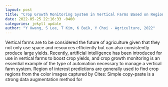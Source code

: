 ```yaml
--- 
layout: post 
title: "Crop Growth Monitoring System in Vertical Farms Based on Region-of-Interest Prediction" 
date: 2022-05-25 22:16:33 -0400 
categories: jekyll update 
author: "Y Hwang, S Lee, T Kim, K Baik, Y Choi - Agriculture, 2022" 
--- 
```

Vertical farms are to be considered the future of agriculture given that they not only use space and resources efficiently but can also consistently produce large yields. Recently, artificial intelligence has been introduced for use in vertical farms to boost crop yields, and crop growth monitoring is an essential example of the type of automation necessary to manage a vertical farm system. Region of interest predictions are generally used to find crop regions from the color images captured by Cites: Simple copy-paste is a strong data augmentation method for